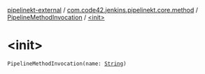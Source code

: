 [pipelinekt-external](../../index.md) / [com.code42.jenkins.pipelinekt.core.method](../index.md) / [PipelineMethodInvocation](index.md) / [&lt;init&gt;](./-init-.md)

# &lt;init&gt;

`PipelineMethodInvocation(name: `[`String`](https://kotlinlang.org/api/latest/jvm/stdlib/kotlin/-string/index.html)`)`